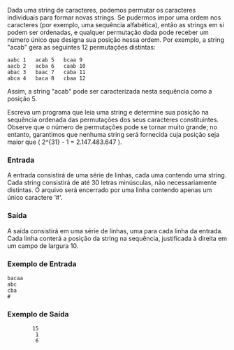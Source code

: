 Dada uma string de caracteres, podemos permutar os caracteres individuais para formar novas strings. Se pudermos impor uma ordem nos caracteres (por exemplo, uma sequência alfabética), então as strings em si podem ser ordenadas, e qualquer permutação dada pode receber um número único que designa sua posição nessa ordem. Por exemplo, a string "acab" gera as seguintes 12 permutações distintas:

```
aabc 1   acab 5   bcaa 9
aacb 2   acba 6   caab 10
abac 3   baac 7   caba 11
abca 4   baca 8   cbaa 12
```

Assim, a string "acab" pode ser caracterizada nesta sequência como a posição 5.  

Escreva um programa que leia uma string e determine sua posição na sequência ordenada das permutações dos seus caracteres constituintes. Observe que o número de permutações pode se tornar muito grande; no entanto, garantimos que nenhuma string será fornecida cuja posição seja maior que \( 2^{31} - 1 = 2.147.483.647 \).  

### Entrada  
A entrada consistirá de uma série de linhas, cada uma contendo uma string. Cada string consistirá de até 30 letras minúsculas, não necessariamente distintas. O arquivo será encerrado por uma linha contendo apenas um único caractere ‘#’.  

### Saída  
A saída consistirá em uma série de linhas, uma para cada linha da entrada. Cada linha conterá a posição da string na sequência, justificada à direita em um campo de largura 10.  

### Exemplo de Entrada  
```
bacaa  
abc  
cba  
#  
```

### Exemplo de Saída  
```
        15  
         1  
         6  
```